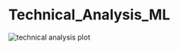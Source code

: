 # Technical_Analysis_ML

![technical analysis plot](https://github.com/user-attachments/assets/87cbc0e6-fde3-48d1-9b5f-a2c49c6b91c4)
